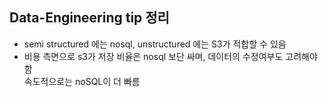 ## Data-Engineering tip 정리
- semi structured 에는 nosql, unstructured 에는 S3가 적합할 수 있음
- 비용 측면으로 s3가 저장 비율은 nosql 보단 싸며, 데이터의 수정여부도 고려해야함  
  속도적으로는 noSQL이 더 빠름
